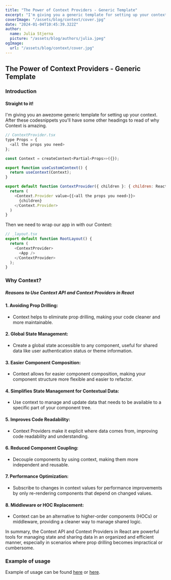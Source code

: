 ```yaml
---
title: "The Power of Context Providers - Generic Template"
excerpt: "I'm giving you a generic template for setting up your context, typesafety included and reasoning why to use the Context API."
coverImage: "/assets/blog/context/cover.jpg"
date: "2024-01-04T10:45:39.322Z"
author:
  name: Julia Stjerna
  picture: "/assets/blog/authors/julia.jpeg"
ogImage:
  url: "/assets/blog/context/cover.jpg"
---
```


## The Power of Context Providers - Generic Template

### Introduction

#### Straight to it!

I'm giving you an awezome generic template for setting up your context. After these codesnippets you'll have some other headings to read of why Context is amazing.

```javascript
// ContextProvider.tsx
type Props = {
  <all the props you need>
};

const Context = createContext<Partial<Props>>({});

export function useCustomContext() {
  return useContext(Context);
}

export default function ContextProvider({ children }: { children: ReactElement }) {
  return (
    <Context.Provider value={{<all the props you need>}}>
      {children}
    </Context.Provider>
  )
}

```

Then we need to wrap our app in with our Context:

```javascript
// _layout.tsx
export default function RootLayout() {
  return (
    <ContextProvider>
      <App />
    </ContextProvider>
  );
}
```

### Why Context?

##### Reasons to Use Context API and Context Providers in React

#### 1. Avoiding Prop Drilling:

- Context helps to eliminate prop drilling, making your code cleaner and more maintainable.

#### 2. Global State Management:

- Create a global state accessible to any component, useful for shared data like user authentication status or theme information.

#### 3. Easier Component Composition:

- Context allows for easier component composition, making your component structure more flexible and easier to refactor.

#### 4. Simplifies State Management for Contextual Data:

- Use context to manage and update data that needs to be available to a specific part of your component tree.

#### 5. Improves Code Readability:

- Context Providers make it explicit where data comes from, improving code readability and understanding.

#### 6. Reduced Component Coupling:

- Decouple components by using context, making them more independent and reusable.

#### 7. Performance Optimization:

- Subscribe to changes in context values for performance improvements by only re-rendering components that depend on changed values.

#### 8. Middleware or HOC Replacement:

- Context can be an alternative to higher-order components (HOCs) or middleware, providing a cleaner way to manage shared logic.

In summary, the Context API and Context Providers in React are powerful tools for managing state and sharing data in an organized and efficient manner, especially in scenarios where prop drilling becomes impractical or cumbersome.

### Example of usage

Example of usage can be found [here](https://juliastjerna.vercel.app/posts/toastify-provider) or [here](https://juliastjerna.vercel.app/posts/goodie-keyboardstatusprovider).
